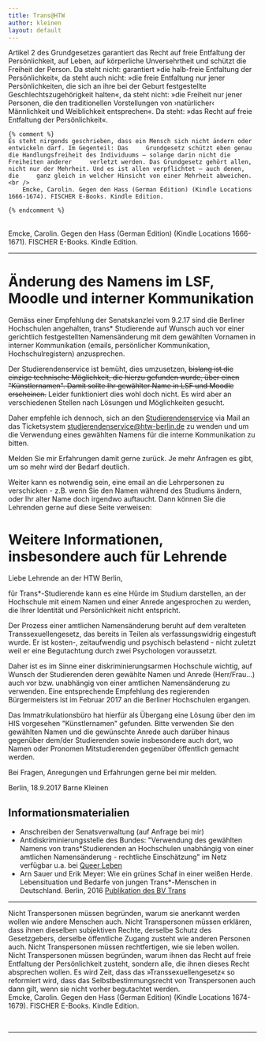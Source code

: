 ```yaml
---
title: Trans@HTW
author: kleinen
layout: default
---
```

 
<div class="citation">
    Artikel 2 des Grundgesetzes garantiert das Recht auf freie Entfaltung der Persönlichkeit, auf Leben, auf körperliche     Unversehrtheit und schützt die Freiheit der Person. Da steht nicht: garantiert »die halb-freie Entfaltung der     Persönlichkeit«, da steht auch nicht: »die freie Entfaltung nur jener Persönlichkeiten, die sich an ihre bei der Geburt
    festgestellte Geschlechtszugehörigkeit halten«, da steht nicht: »die Freiheit nur jener Personen, die den traditionellen     Vorstellungen von ›natürlicher‹ Männlichkeit und Weiblichkeit entsprechen«. Da steht: »das Recht auf freie Entfaltung der     Persönlichkeit«.

    {% comment %}
    Es steht nirgends geschrieben, dass ein Mensch sich nicht ändern oder entwickeln darf. Im Gegenteil: Das     Grundgesetz schützt eben genau die Handlungsfreiheit des Individuums – solange darin nicht die Freiheiten anderer     verletzt werden. Das Grundgesetz gehört allen, nicht nur der Mehrheit. Und es ist allen verpflichtet – auch denen, die     ganz gleich in welcher Hinsicht von einer Mehrheit abweichen.<br />
        Emcke, Carolin. Gegen den Hass (German Edition) (Kindle Locations 1666-1674). FISCHER E-Books. Kindle Edition.

    {% endcomment %}
<br />
    Emcke, Carolin. Gegen den Hass (German Edition) (Kindle Locations 1666-1671). FISCHER E-Books. Kindle Edition.
</div>

<hr />



Änderung des Namens im LSF, Moodle und interner Kommunikation
=================================================================

Gemäss einer Empfehlung der Senatskanzlei vom 9.2.17 sind die Berliner Hochschulen angehalten,
trans* Studierende auf Wunsch auch vor einer gerichtlich festgestellten Namensänderung mit dem gewählten Vornamen
in interner Kommunikation (emails, persönlicher Kommunikation, Hochschulregistern) anzusprechen.

Der Studierendenservice ist bemüht, dies umzusetzen, ~~bislang ist die einzige technische Möglichkeit,
die hierzu gefunden wurde, über einen "Künstlernamen". Damit sollte Ihr gewählter Name
in LSF und Moodle erscheinen.~~ Leider funktioniert dies wohl doch nicht. Es wird aber
an verschiedenen Stellen nach Lösungen und Möglichkeiten gesucht.

Daher empfehle ich dennoch, sich an den  [Studierendenservice](https://www.htw-berlin.de/studium/studierendenservice/studierenden-service-center/) via Mail an das Ticketsystem [studierendenservice@htw-berlin.de](mailto:studierendenservice@htw-berlin.de) zu wenden und
um die Verwendung eines gewählten Namens für die interne Kommunikation zu bitten.  

Melden Sie mir Erfahrungen damit gerne zurück. Je mehr Anfragen es gibt, um so mehr wird
der Bedarf deutlich.

Weiter kann es notwendig sein, eine email an die Lehrpersonen zu verschicken -
z.B. wenn Sie den Namen während des Studiums ändern, oder Ihr alter Name
doch irgendwo auftaucht. Dann können Sie die Lehrenden gerne auf diese Seite
verweisen:


Weitere Informationen, insbesondere auch für Lehrende
=================================================================

Liebe Lehrende an der HTW Berlin,

für Trans*-Studierende kann es eine Hürde im Studium darstellen, an der Hochschule
mit einem Namen und einer Anrede angesprochen zu werden, die Ihrer Identität und
Persönlichkeit nicht entspricht.  

Der Prozess einer amtlichen Namensänderung beruht auf dem veralteten Transsexuellengesetz,
das bereits in Teilen als verfassungswidrig eingestuft wurde. Er ist
kosten-, zeitaufwendig und psychisch belastend - nicht zuletzt weil er eine
Begutachtung durch zwei Psychologen voraussetzt.

Daher ist es im Sinne einer diskriminierungsarmen Hochschule wichtig,
auf Wunsch der Studierenden deren gewählte Namen und Anrede (Herr/Frau...) auch
vor bzw. unabhängig von einer amtlichen Namensänderung zu verwenden.
Eine entsprechende Empfehlung des regierenden Bürgermeisters ist im Februar 2017
an die Berliner Hochschulen ergangen.

Das Immatrikulationsbüro hat hierfür als Übergang eine Lösung über den im HIS vorgesehen
"Künstlernamen" gefunden. Bitte verwenden Sie den gewählten Namen und die
gewünschte Anrede auch darüber hinaus gegenüber dem/der Studierenden sowie
insbesondere auch dort, wo Namen oder Pronomen Mitstudierenden
gegenüber öffentlich gemacht werden.

Bei Fragen, Anregungen und Erfahrungen gerne bei mir melden.

Berlin, 18.9.2017 Barne Kleinen

## Informationsmaterialien
  * Anschreiben der Senatsverwaltung (auf Anfrage bei mir)
  * Antidiskriminierungsstelle des Bundes: "Verwendung des gewählten Namens von trans*Studierenden
  an Hochschulen unabhängig von einer amtlichen Namensänderung - rechtliche Einschätzung" im Netz verfügbar u.a. bei [Queer Leben](https://queer-leben.de/material/)
  * Arn Sauer und Erik Meyer: Wie ein grünes Schaf in einer weißen Herde. Lebensituation und Bedarfe von jungen Trans*-Menschen in Deutschland. Berlin, 2016 [Publikation des BV Trans](http://www.bv-trans.de/portfolio-item/wie-ein-gruenes-schaf/)










<hr />


<div class="citation">

Nicht Transpersonen müssen begründen, warum sie anerkannt werden wollen wie andere Menschen auch. Nicht Transpersonen müssen erklären, dass ihnen dieselben subjektiven Rechte, derselbe Schutz des Gesetzgebers, derselbe öffentliche Zugang zusteht wie anderen Personen auch. Nicht Transpersonen müssen rechtfertigen, wie sie leben wollen. Nicht Transpersonen müssen begründen, warum ihnen das Recht auf freie Entfaltung der Persönlichkeit zusteht, sondern alle, die ihnen dieses Recht absprechen wollen. Es wird Zeit, dass das »Transsexuellengesetz« so reformiert wird, dass das Selbstbestimmungsrecht von Transpersonen auch dann gilt, wenn sie nicht vorher begutachtet werden.
<br />
Emcke, Carolin. Gegen den Hass (German Edition) (Kindle Locations 1674-1679). FISCHER E-Books. Kindle Edition.
</div>
<br />
<hr />
